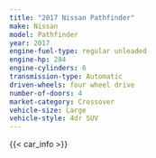 ```yaml
---
title: "2017 Nissan Pathfinder"
make: Nissan
model: Pathfinder
year: 2017
engine-fuel-type: regular unleaded
engine-hp: 284
engine-cylinders: 6
transmission-type: Automatic
driven-wheels: four wheel drive
number-of-doors: 4
market-category: Crossover
vehicle-size: Large
vehicle-style: 4dr SUV
---
```


{{< car_info >}}
